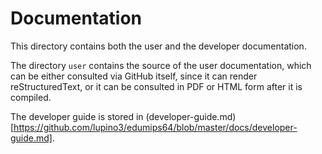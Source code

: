 # Documentation

This directory contains both the user and the developer documentation. 

The directory `user` contains the source of the user documentation, which can
be either consulted via GitHub itself, since it can render reStructuredText,
or it can be consulted in PDF or HTML form after it is compiled.

The developer guide is stored in 
(developer-guide.md)[https://github.com/lupino3/edumips64/blob/master/docs/developer-guide.md].
